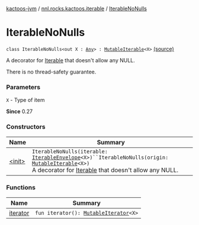 [kactoos-jvm](../../index.md) / [nnl.rocks.kactoos.iterable](../index.md) / [IterableNoNulls](.)

# IterableNoNulls

`class IterableNoNulls<out X : `[`Any`](https://kotlinlang.org/api/latest/jvm/stdlib/kotlin/-any/index.html)`> : `[`MutableIterable`](https://kotlinlang.org/api/latest/jvm/stdlib/kotlin.collections/-mutable-iterable/index.html)`<X>` [(source)](https://github.com/neonailol/kactoos/blob/master/kactoos-jvm/src/main/kotlin/nnl/rocks/kactoos/iterable/IterableNoNulls.kt#L17)

A decorator for [Iterable](https://kotlinlang.org/api/latest/jvm/stdlib/kotlin.collections/-iterable/index.html) that doesn't allow any NULL.

There is no thread-safety guarantee.

### Parameters

`X` - Type of item

**Since**
0.27

### Constructors

| Name | Summary |
|---|---|
| [&lt;init&gt;](-init-.md) | `IterableNoNulls(iterable: `[`IterableEnvelope`](../-iterable-envelope/index.md)`<X>)``IterableNoNulls(origin: `[`MutableIterable`](https://kotlinlang.org/api/latest/jvm/stdlib/kotlin.collections/-mutable-iterable/index.html)`<X>)`<br>A decorator for [Iterable](https://kotlinlang.org/api/latest/jvm/stdlib/kotlin.collections/-iterable/index.html) that doesn't allow any NULL. |

### Functions

| Name | Summary |
|---|---|
| [iterator](iterator.md) | `fun iterator(): `[`MutableIterator`](https://kotlinlang.org/api/latest/jvm/stdlib/kotlin.collections/-mutable-iterator/index.html)`<X>` |
